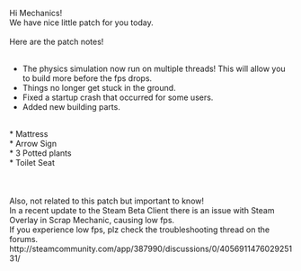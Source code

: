 Hi Mechanics!<br/>
We have nice little patch for you today.<br/>
<br/>
Here are the patch notes!<br/>
<br/>
* The physics simulation now run on multiple threads! This will allow you to build more before the fps drops.<br/>
* Things no longer get stuck in the ground.<br/>
* Fixed a startup crash that occurred for some users.<br/>
* Added new building parts.<br/>
<br/>
* Mattress<br/>
* Arrow Sign<br/>
* 3 Potted plants<br/>
* Toilet Seat<br/><br/><br/>
<br/>
Also, not related to this patch but important to know!<br/>
In a recent update to the Steam Beta Client there is an issue with Steam Overlay in Scrap Mechanic, causing low fps.<br/>
If you experience low fps, plz check the troubleshooting thread on the forums.<br/>
http://steamcommunity.com/app/387990/discussions/0/405691147602925131/<br/>

